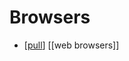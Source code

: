 # Browsers

- [[pull]] [[web browsers]]

[//begin]: # "Autogenerated link references for markdown compatibility"
[pull]: pull "Pull"
[//end]: # "Autogenerated link references"